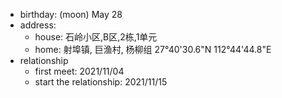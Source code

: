 - birthday: (moon) May 28
- address: 
    - house: 石岭小区,B区,2栋,1单元
    - home: 射埠镇, 巨渔村, 杨柳组 27°40'30.6"N 112°44'44.8"E
- relationship
    - first meet: 2021/11/04
    - start the relationship: 2021/11/15